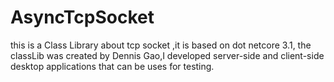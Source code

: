 # AsyncTcpSocket
this is a Class Library about tcp socket ,it is based on dot netcore 3.1, the classLib was created by Dennis Gao,I developed server-side and client-side desktop applications that can be uses for testing.

